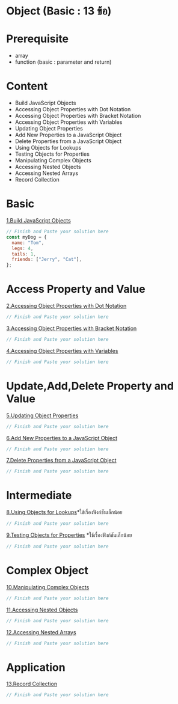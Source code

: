 # Object (Basic : 13 ข้อ)

# Prerequisite

- array
- function (basic : parameter and return)

# Content

- Build JavaScript Objects
- Accessing Object Properties with Dot Notation
- Accessing Object Properties with Bracket Notation
- Accessing Object Properties with Variables
- Updating Object Properties
- Add New Properties to a JavaScript Object
- Delete Properties from a JavaScript Object
- Using Objects for Lookups
- Testing Objects for Properties
- Manipulating Complex Objects
- Accessing Nested Objects
- Accessing Nested Arrays
- Record Collection

# Basic

[1.Build JavaScript Objects](https://www.freecodecamp.org/learn/javascript-**algorithms**-and-data-structures/basic-javascript/build-javascript-objects)

```js
// Finish and Paste your solution here
const myDog = {
  name: "Tom",
  legs: 4,
  tails: 1,
  friends: ["Jerry", "Cat"],
};
```

# Access Property and Value

[2.Accessing Object Properties with Dot Notation](https://www.freecodecamp.org/learn/javascript-algorithms-and-data-structures/basic-javascript/accessing-object-properties-with-dot-notation)

```js
// Finish and Paste your solution here
```

[3.Accessing Object Properties with Bracket Notation](https://www.freecodecamp.org/learn/javascript-algorithms-and-data-structures/basic-javascript/accessing-object-properties-with-bracket-notation)

```js
// Finish and Paste your solution here
```

[4.Accessing Object Properties with Variables](https://www.freecodecamp.org/learn/javascript-algorithms-and-data-structures/basic-javascript/accessing-object-properties-with-variables)

```js
// Finish and Paste your solution here
```

# Update,Add,Delete Property and Value

[5.Updating Object Properties](https://www.freecodecamp.org/learn/javascript-algorithms-and-data-structures/basic-javascript/updating-object-properties)

```js
// Finish and Paste your solution here
```

[6.Add New Properties to a JavaScript Object](https://www.freecodecamp.org/learn/javascript-algorithms-and-data-structures/basic-javascript/updating-object-properties)

```js
// Finish and Paste your solution here
```

[7.Delete Properties from a JavaScript Object](https://www.freecodecamp.org/learn/javascript-algorithms-and-data-structures/basic-javascript/delete-properties-from-a-javascript-object)

```js
// Finish and Paste your solution here
```

# Intermediate

[8.Using Objects for Lookups](https://www.freecodecamp.org/learn/javascript-algorithms-and-data-structures/basic-javascript/using-objects-for-lookups)\*ใช้เรื่องฟังก์ชันเล็กน้อย

```js
// Finish and Paste your solution here
```

[9.Testing Objects for Properties](https://www.freecodecamp.org/learn/javascript-algorithms-and-data-structures/basic-javascript/testing-objects-for-properties) \*ใช้เรื่องฟังก์ชันเล็กน้อย

```js
// Finish and Paste your solution here
```

# Complex Object

[10.Manipulating Complex Objects](https://www.freecodecamp.org/learn/javascript-algorithms-and-data-structures/basic-javascript/manipulating-complex-objects)

```js
// Finish and Paste your solution here
```

[11.Accessing Nested Objects](https://www.freecodecamp.org/learn/javascript-algorithms-and-data-structures/basic-javascript/accessing-nested-objects)

```js
// Finish and Paste your solution here
```

[12.Accessing Nested Arrays](https://www.freecodecamp.org/learn/javascript-algorithms-and-data-structures/basic-javascript/accessing-nested-arrays)

```js
// Finish and Paste your solution here
```

# Application

[13.Record Collection](https://www.freecodecamp.org/learn/javascript-algorithms-and-data-structures/basic-javascript/record-collection)

```js
// Finish and Paste your solution here
```
